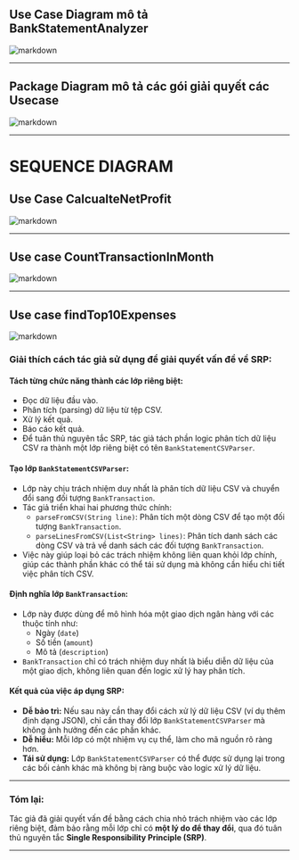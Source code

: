 ## Use Case Diagram mô tả BankStatementAnalyzer
![markdown](https://www.planttext.com/api/plantuml/png/R95DJiCm48NtFiMe-mZomnOLghAYKgKq1nXI4wouusfcBF4ZJiQ28t45759K8kBDwBtv_3JsV7ryBaMHDHwymLO3GoEM0GKsoFsQ7onthx7jZObYMnGBYnNwDdfK2xkWw67BuT7fnNqGMGmNc_mF6o8fx1X9KheB9E0843Q1z6caYpDzvsYVGezPVWdhvwCbiQV8yZy4TGBsZZfOfLcwm2yZMftHBN8gjqWzr9gWWoKz1LuPmxPLfCudehw1DmFfD3basVNG_b75H9KJLVsgTsEcVpKsybctc7NBMRSoo_J2OJFV0000__y30000)

---

## Package Diagram mô tả các gói giải quyết các Usecase

![markdown](https://www.planttext.com/api/plantuml/png/r5RBRjim4BphAtXq04T8haLXn8qTe42I6fNG7WkQMZj4H58WLq6LDb_MGp-flz2Lh4OlghPxIQg3B92pipkSvSA_VloySCWjvYeDCYxk-HQOC2fK1RqphejmpVKzMguT5oYDVW3hwEViF5GcWPHz2nWz8kNEiNS4ZHjelLS-f-pQ29ukE09BwFLXqyArK8d9roamhaokiRKUePLwon9mmigi4yJwQIT_IJNjPfXwY4zQp0tJ5d3H9vkqeJKluUOLTMUppbAID8by23IxZthlANWAZhM5QvuMZs07paH80XHed7SHjLJfy6tl96Ti8tKIc-pyRFar0-t0JVouLYNE8wkakQJiMsEBpnBlRep3Y0YJKkgXZ7GKewqMvKfnAn-XewdsX3mKUKhfRm5Nrcma7gaYDQH1bAwsuEwzlZ4QxmxWcZAfaQaIlViiWDj_TpZZrZsxHtHWDrn0r-DL6-Ez9goYkR96NKQV9hLHgTHmihShgiXhWhe_uHLknp6hICOyUowGekeQfShIQidjaN3AQ5IX5AoyYR5KS6MiuaZwsM8UBx-ivd6y_7ZxufAFTvHqFaW1urUMsbQ0SwPx7AENO3soqOiTJeIrRxLteCEYV8FmDL-w_sVYKIlvZGh3sQ2xtx2SwWr6ks9FZAVPF14DtM6Xmz9zSSqq2CFlCzyS6CVxH0aBX7J11Pru-TVcDm000F__0m00)

---

# SEQUENCE DIAGRAM

## Use Case CalcualteNetProfit
![markdown](https://www.planttext.com/api/plantuml/png/V9AnJiCm48PtFyMf4nqGUuMgYee12QIA0llLlLPk7BlSdHdwQWmy4g-0aqXEarPCyLd_b_-paz_lduKeigRQ6xGQ6Tw5653W1Rbwv0tn_fHiPOuvvAmxOb2OF62erefADGLTSRGa4ddIO6Mw9DuOW-GI5yCwrJMoEr7BbEaAL6gMwuyLSfRhQjhblnrjxcmsPdWak9ttjZDufSz4eg0HB7gRVEw58yUTqpiVHKp9jc3RF-kUaDrWvpoPRhi9d1NFOCdKl6qa275p8AjIgB6G9Wxmx4JlH-JS36tw2ynTHLwZeXySeSzTA3ufSGlrcm8OjY2f1gnZ2ZhahyfsbLqSRiwgfoFZuQSeF9Catv1HdBelWfmEjCTcFJKB2jlcH_q3003__mC0)

---

## Use case CountTransactionInMonth

![markdown](https://www.planttext.com/api/plantuml/png/V991JiCm44NtFiMeAv10x2DKLLGia42g2B2VkjFM9BR3UBoWLsF1aRW2ZeEI9grOEHFD__zz9pzVtuiWo19jhL2BPtWDn801df2hUruJxmvHLwf9IqQR1ft0x0vTLGeAMNAoOgyf1C-pLjPFfueNHXTIYF6kZDOYcmDbJJ-T4VKno_9jXPpWkfZy-6z6tZkQbHfNWklvG5l0Ctr42WBQnsJcjo23D81nW10QqcPhD5ZlPAzwSNRAG4LtGeA5hQb9TQ_RXIEI0fPCgHPCYC6ltqbBw5LJGediuD44kPqevsfCCzneoig5fcro1RZ8nnLy4lAb6bGdm0z2t1AFRD1j_gxBekYzSRlEzgQr6xcTBPAb4_3n9ngl0bE8jQW5kKtxl_u2003__mC0)

---


## Use case findTop10Expenses

![markdown](https://www.planttext.com/api/plantuml/png/X9BFJiCm3CRlUGfh9pXCWck5fi74JY1DR73tEZE5jacnNSJsQXnu95w1TALT_sZZb3Z-Flld93zVtrDHP2sor62idk5PY0457f6JUruJR_T5d9WyY6niStGAepjqoL9HAIEd2_OnYNWUbROcEkEuTPZkzbGPwk2CVhPyMI3Bdw7Q3kKhHYTX1klTGTUAZUbE0-F94JI29telI1JKv-FhAw3Fd9oGc4Poq1_QHjKA0GbURKgcEYu5hNuHp9W2FFIumA_VA5PfN7qEBTZ1WnMzwJadfajJtre4S-is0_8wFU2QsrJBzmsUK2cCV4mAh7U0cI_2XLuusgBQ3xfibJeDkwhQ_yFSVOEcGeyTqb3HJCbjoZ_v2m00__y30000)

### Giải thích cách tác giả sử dụng để giải quyết vấn đề về SRP:

#### **Tách từng chức năng thành các lớp riêng biệt:**
  - Đọc dữ liệu đầu vào.
  - Phân tích (parsing) dữ liệu từ tệp CSV.
  - Xử lý kết quả.
  - Báo cáo kết quả.
- Để tuân thủ nguyên tắc SRP, tác giả tách phần logic phân tích dữ liệu CSV ra thành một lớp riêng biệt có tên `BankStatementCSVParser`.

#### **Tạo lớp `BankStatementCSVParser`:**
- Lớp này chịu trách nhiệm duy nhất là phân tích dữ liệu CSV và chuyển đổi sang đối tượng `BankTransaction`.
- Tác giả triển khai hai phương thức chính:
  - `parseFromCSV(String line)`: Phân tích một dòng CSV để tạo một đối tượng `BankTransaction`.
  - `parseLinesFromCSV(List<String> lines)`: Phân tích danh sách các dòng CSV và trả về danh sách các đối tượng `BankTransaction`.
- Việc này giúp loại bỏ các trách nhiệm không liên quan khỏi lớp chính, giúp các thành phần khác có thể tái sử dụng mà không cần hiểu chi tiết việc phân tích CSV.

#### **Định nghĩa lớp `BankTransaction`:**
- Lớp này được dùng để mô hình hóa một giao dịch ngân hàng với các thuộc tính như:
  - Ngày (`date`)
  - Số tiền (`amount`)
  - Mô tả (`description`)
- `BankTransaction` chỉ có trách nhiệm duy nhất là biểu diễn dữ liệu của một giao dịch, không liên quan đến logic xử lý hay phân tích.

#### **Kết quả của việc áp dụng SRP:**
- **Dễ bảo trì:** Nếu sau này cần thay đổi cách xử lý dữ liệu CSV (ví dụ thêm định dạng JSON), chỉ cần thay đổi lớp `BankStatementCSVParser` mà không ảnh hưởng đến các phần khác.
- **Dễ hiểu:** Mỗi lớp có một nhiệm vụ cụ thể, làm cho mã nguồn rõ ràng hơn.
- **Tái sử dụng:** Lớp `BankStatementCSVParser` có thể được sử dụng lại trong các bối cảnh khác mà không bị ràng buộc vào logic xử lý dữ liệu.

---

### **Tóm lại:**
Tác giả đã giải quyết vấn đề bằng cách chia nhỏ trách nhiệm vào các lớp riêng biệt, đảm bảo rằng mỗi lớp chỉ có **một lý do để thay đổi**, qua đó tuân thủ nguyên tắc **Single Responsibility Principle (SRP)**.

---
